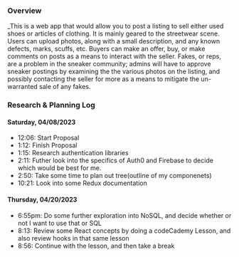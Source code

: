 ### Overview
_This is a web app that would allow you to post a listing to sell either used shoes or articles of clothing. It is mainly geared to the streetwear scene. Users can upload photos, along with a small description, and any known defects, marks, scuffs, etc. Buyers can make an offer, buy, or make comments on posts as a means to interact with the seller. Fakes, or reps, are a problem in the sneaker community; admins will have to approve sneaker postings by examining the the various photos on the listing, and possibly contacting the seller for more as a means to mitigate the un-warranted sale of any fakes. 

### Research & Planning Log
#### Saturday, 04/08/2023
* 12:06: Start Proposal
* 1:12: Finish Proposal
* 1:15: Research authentication libraries
* 2:11: Futher look into the specifics of Auth0 and Firebase to decide which would be best for me. 
* 2:50: Take some time to plan out tree(outline of my componenets)
* 10:21: Look into some Redux documentation
#### Thursday, 04/20/2023
* 6:55pm: Do some further exploration into NoSQL, and decide whether or not I want to use that or SQL
* 8:13: Review some React concepts by doing a codeCademy Lesson, and also review hooks in that same lesson
* 8:56: Continue with the lesson, and then take a break